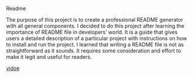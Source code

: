 Readme

The purpose of this project is to create a professional README generator with all general components. I decided to do this project after learning the importance of README file in developers’ world. It is a guide that gives users a detailed description of a particular project with instructions on how to install and run the project. I learned that writing a README file is not as  straightforward as it sounds. It requires some consideration and effort to make it legit and useful for readers.  

[vidoe](https://drive.google.com/file/d/1kdAhJjzZi_aKtWH3qNKboGsNa1UWU6HN/view)


